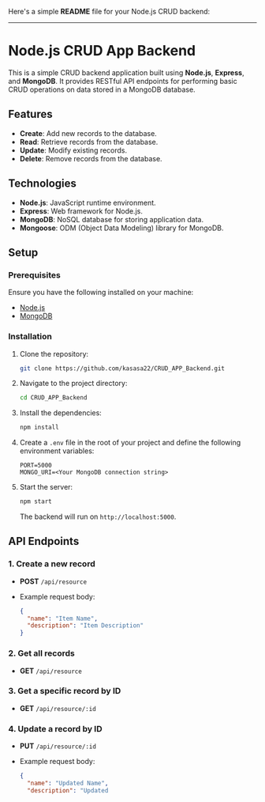 Here's a simple **README** file for your Node.js CRUD backend:

---

# Node.js CRUD App Backend

This is a simple CRUD backend application built using **Node.js**, **Express**, and **MongoDB**. It provides RESTful API endpoints for performing basic CRUD operations on data stored in a MongoDB database.

## Features

- **Create**: Add new records to the database.
- **Read**: Retrieve records from the database.
- **Update**: Modify existing records.
- **Delete**: Remove records from the database.

## Technologies

- **Node.js**: JavaScript runtime environment.
- **Express**: Web framework for Node.js.
- **MongoDB**: NoSQL database for storing application data.
- **Mongoose**: ODM (Object Data Modeling) library for MongoDB.

## Setup

### Prerequisites

Ensure you have the following installed on your machine:
- [Node.js](https://nodejs.org/)
- [MongoDB](https://www.mongodb.com/)

### Installation

1. Clone the repository:

   ```bash
   git clone https://github.com/kasasa22/CRUD_APP_Backend.git
   ```

2. Navigate to the project directory:

   ```bash
   cd CRUD_APP_Backend
   ```

3. Install the dependencies:

   ```bash
   npm install
   ```

4. Create a `.env` file in the root of your project and define the following environment variables:

   ```
   PORT=5000
   MONGO_URI=<Your MongoDB connection string>
   ```

5. Start the server:

   ```bash
   npm start
   ```

   The backend will run on `http://localhost:5000`.

## API Endpoints

### 1. Create a new record

- **POST** `/api/resource`
- Example request body:

  ```json
  {
    "name": "Item Name",
    "description": "Item Description"
  }
  ```

### 2. Get all records

- **GET** `/api/resource`

### 3. Get a specific record by ID

- **GET** `/api/resource/:id`

### 4. Update a record by ID

- **PUT** `/api/resource/:id`
- Example request body:

  ```json
  {
    "name": "Updated Name",
    "description": "Updated
